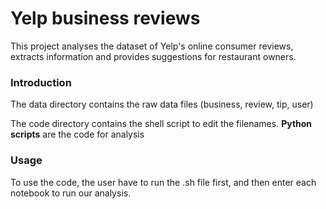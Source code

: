# Yelp business reviews
This project analyses the dataset of Yelp's online consumer reviews, extracts information and provides suggestions for restaurant owners.

### Introduction

The data directory contains the raw data files (business, review, tip, user)

The code directory contains the shell script to edit the filenames. **Python scripts** are the code for analysis

### Usage

To use the code, the user have to run the .sh file first, and then enter each notebook to run our analysis.

